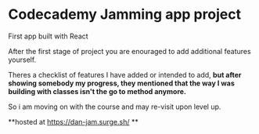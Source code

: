 # Codecademy Jamming app project 

First app built with React

After the first stage of project you are enouraged to add additional features yourself. 

Theres a checklist of features I have added or intended to add, **but after showing somebody my progress, they mentioned that 
the way I was building with classes isn't the go to method anymore.**

So i am moving on with the course and may re-visit upon level up.

**hosted at https://dan-jam.surge.sh/ **
